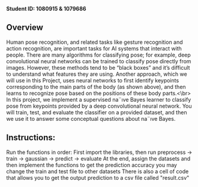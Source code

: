 **Student ID: 1080915 & 1079686**

## Overview
Human pose recognition, and related tasks like gesture recognition and action recognition, are important
tasks for AI systems that interact with people. There are many algorithms for classifying pose;
for example, deep convolutional neural networks can be trained to classify pose directly from images.
However, these methods tend to be “black boxes” and it’s difficult to understand what features they
are using. Another approach, which we will use in this Project, uses neural networks to first identify
keypoints corresponding to the main parts of the body (as shown above), and then learns to recognize
pose based on the positions of these body parts.<\br>
In this project, we implement a supervised na¨ıve Bayes learner to classify pose from keypoints
provided by a deep convolutional neural network. You will train, test, and evaluate the classifier
on a provided dataset, and then we use it to answer some conceptual questions about na¨ıve Bayes.

## Instructions:
Run the functions in order:
First import the libraries, then run
preprocess -> train -> gaussian -> predict -> evaluate
At the end, assign the datasets and then implement the functions to get the prediction accuracy
you may change the train and test file to other datasets
There is also a cell of code that allows you to get the output prediction to a csv file called "result.csv"
